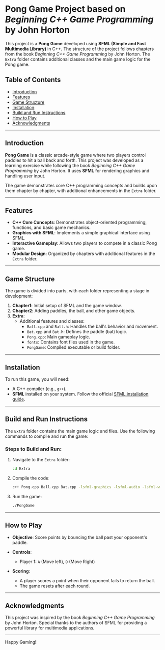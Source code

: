 # Pong Game Project based on *Beginning C++ Game Programming* by John Horton

This project is a **Pong Game** developed using **SFML (Simple and Fast Multimedia Library)** in C++. The structure of the project follows chapters from the book *Beginning C++ Game Programming* by John Horton. The `Extra` folder contains additional classes and the main game logic for the Pong game.

## Table of Contents
- [Introduction](#introduction)
- [Features](#features)
- [Game Structure](#game-structure)
- [Installation](#installation)
- [Build and Run Instructions](#build-and-run-instructions)
- [How to Play](#how-to-play)
- [Acknowledgments](#acknowledgments)

---

## Introduction

**Pong Game** is a classic arcade-style game where two players control paddles to hit a ball back and forth. This project was developed as a learning exercise while following the book *Beginning C++ Game Programming* by John Horton. It uses **SFML** for rendering graphics and handling user input.

The game demonstrates core C++ programming concepts and builds upon them chapter by chapter, with additional enhancements in the `Extra` folder.

---

## Features

- **C++ Core Concepts**: Demonstrates object-oriented programming, functions, and basic game mechanics.
- **Graphics with SFML**: Implements a simple graphical interface using SFML.
- **Interactive Gameplay**: Allows two players to compete in a classic Pong game.
- **Modular Design**: Organized by chapters with additional features in the `Extra` folder.

---

## Game Structure

The game is divided into parts, with each folder representing a stage in development:

1. **Chapter1**: Initial setup of SFML and the game window.
2. **Chapter2**: Adding paddles, the ball, and other game objects.
3. **Extra**: 
   - Additional features and classes:
     - `Ball.cpp` and `Ball.h`: Handles the ball's behavior and movement.
     - `Bat.cpp` and `Bat.h`: Defines the paddle (bat) logic.
     - `Pong.cpp`: Main gameplay logic.
     - `fonts`: Contains font files used in the game.
     - `PongGame`: Compiled executable or build folder.

---

## Installation

To run this game, you will need:
- A C++ compiler (e.g., `g++`).
- **SFML** installed on your system. Follow the official [SFML installation guide](https://www.sfml-dev.org/tutorials/2.5/).

---

## Build and Run Instructions

The `Extra` folder contains the main game logic and files. Use the following commands to compile and run the game:

### Steps to Build and Run:
1. Navigate to the `Extra` folder:
   ```bash
   cd Extra
   ```

2. Compile the code:
   ```bash
   c++ Pong.cpp Ball.cpp Bat.cpp -lsfml-graphics -lsfml-audio -lsfml-window -lsfml-system -o PongGame
   ```

3. Run the game:
   ```bash
   ./PongGame
   ```

---

## How to Play

- **Objective**: Score points by bouncing the ball past your opponent's paddle.
- **Controls**:
  - Player 1: `A` (Move left), `D` (Move Right)


- **Scoring**:
  - A player scores a point when their opponent fails to return the ball.
  - The game resets after each round.

---

## Acknowledgments

This project was inspired by the book *Beginning C++ Game Programming* by John Horton. Special thanks to the authors of SFML for providing a powerful library for multimedia applications.

---

Happy Gaming!

